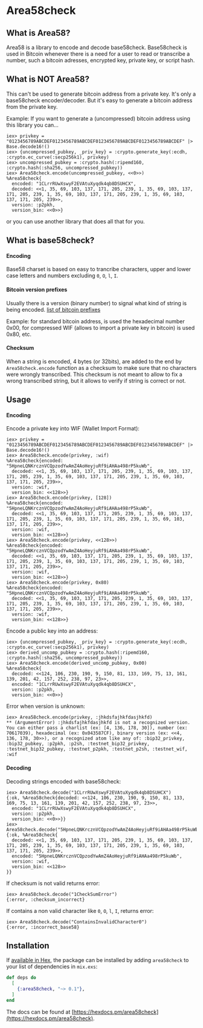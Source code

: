# Area58check

## What is Area58?

Area58 is a library to encode and decode base58check. Base58check is
used in Bitcoin whenever there is a need for a user to read or
transcribe a number, such a bitcoin adresses, encrypted key, private
key, or script hash.

## What is NOT Area58?

This can't be used to generate bitcoin address from a private key. It's
only a base58check encoder/decoder. But it's easy to generate a bitcoin
address from the private key.

Example: If you want to generate a (uncompressed) bitcoin address using
this library you can...

    iex> privkey = "0123456789ABCDEF0123456789ABCDEF0123456789ABCDEF0123456789ABCDEF" |> Base.decode16!()
    iex> {uncompressed_pubkey, _priv_key} = :crypto.generate_key(:ecdh, :crypto.ec_curve(:secp256k1), privkey)
    iex> uncompressed_pubkey = :crypto.hash(:ripemd160, :crypto.hash(:sha256, uncompressed_pubkey))
    iex> Area58check.encode(uncompressed_pubkey, <<0>>)
    %Area58check{
      encoded: "1CLrrRUwXswyF2EVAtuXyqdk4qb8DSUHCX",
      decoded: <<1, 35, 69, 103, 137, 171, 205, 239, 1, 35, 69, 103, 137, 171, 205, 239, 1, 35, 69, 103, 137, 171, 205, 239, 1, 35, 69, 103, 137, 171, 205, 239>>,
      version: :p2pkh,
      version_bin: <<0>>}

or you can use another library that does all that for you.

## What is base58check?

#### Encoding
Base58 charset is based on easy to trancribe characters, upper and
lower case letters and numbers excluding `0`, `O`, `l`, `I`.

#### Bitcoin version prefixes
Usually there is a version (binary number) to signal what kind of string
is being encoded.
[list of bitcoin prefixes](https://en.bitcoin.it/wiki/List_of_address_prefixes)

Example: for standard bitcoin address, is used the hexadecimal
number 0x00, for compressed WIF (allows to import a private key in
bitcoin) is used 0x80, etc.

#### Checksum

When a string is encoded, 4 bytes (or 32bits), are added to the end by
`Area58check.encode` function as a checksum to make sure that no
characters were wrongly transcribed. This checksum is not meant to allow
to fix a wrong transcribed string, but it allows to verify if string is
correct or not.

## Usage

#### Encoding

Encode a private key into WIF (Wallet Import Format):

    iex> privkey = "0123456789ABCDEF0123456789ABCDEF0123456789ABCDEF0123456789ABCDEF" |> Base.decode16!()
    iex> Area58check.encode(privkey, :wif)
    %Area58check{encoded: "5HpneLQNKrcznVCQpzodYwAmZ4AoHeyjuRf9iAHAa498rP5kuWb",
      decoded: <<1, 35, 69, 103, 137, 171, 205, 239, 1, 35, 69, 103, 137, 171, 205, 239, 1, 35, 69, 103, 137, 171, 205, 239, 1, 35, 69, 103, 137, 171, 205, 239>>,
      version: :wif,
      version_bin: <<128>>}
    iex> Area58check.encode(privkey, [128])
    %Area58check{encoded: "5HpneLQNKrcznVCQpzodYwAmZ4AoHeyjuRf9iAHAa498rP5kuWb",
      decoded: <<1, 35, 69, 103, 137, 171, 205, 239, 1, 35, 69, 103, 137, 171, 205, 239, 1, 35, 69, 103, 137, 171, 205, 239, 1, 35, 69, 103, 137, 171, 205, 239>>,
      version: :wif,
      version_bin: <<128>>}
    iex> Area58check.encode(privkey, <<128>>)
    %Area58check{encoded: "5HpneLQNKrcznVCQpzodYwAmZ4AoHeyjuRf9iAHAa498rP5kuWb",
      decoded: <<1, 35, 69, 103, 137, 171, 205, 239, 1, 35, 69, 103, 137, 171, 205, 239, 1, 35, 69, 103, 137, 171, 205, 239, 1, 35, 69, 103, 137, 171, 205, 239>>,
      version: :wif,
      version_bin: <<128>>}
    iex> Area58check.encode(privkey, 0x80)
    %Area58check{encoded: "5HpneLQNKrcznVCQpzodYwAmZ4AoHeyjuRf9iAHAa498rP5kuWb",
      decoded: <<1, 35, 69, 103, 137, 171, 205, 239, 1, 35, 69, 103, 137, 171, 205, 239, 1, 35, 69, 103, 137, 171, 205, 239, 1, 35, 69, 103, 137, 171, 205, 239>>,
      version: :wif,
      version_bin: <<128>>}

Encode a public key into an address:

    iex> {uncompressed_pubkey, _priv_key} = :crypto.generate_key(:ecdh, :crypto.ec_curve(:secp256k1), privkey)
    iex> derived_uncomp_pubkey = :crypto.hash(:ripemd160, :crypto.hash(:sha256, uncompressed_pubkey))
    iex> Area58check.encode(derived_uncomp_pubkey, 0x00)
    %Area58check{
      decoded: <<124, 106, 230, 190, 9, 150, 81, 133, 169, 75, 13, 161, 139, 201, 42, 157, 252, 238, 97, 23>>,
      encoded: "1CLrrRUwXswyF2EVAtuXyqdk4qb8DSUHCX",
      version: :p2pkh,
      version_bin: <<0>>}

Error when version is unknown:

    iex> Area58check.encode(privkey, :jhkdsfajhkfdasjhkfd)
    ** (ArgumentError) :jhkdsfajhkfdasjhkfd is not a recognized version.
    You can either pass a charlist (ex: [4, 136, 178, 30]), number (ex:
    70617039), hexadecimal (ex: 0x043587CF), binary version (ex: <<4,
    136, 178, 30>>), or a recognized atom like any of: :bip32_privkey,
    :bip32_pubkey, :p2pkh, :p2sh, :testnet_bip32_privkey,
    :testnet_bip32_pubkey, :testnet_p2pkh, :testnet_p2sh, :testnet_wif, :wif

#### Decoding

Decoding strings encoded with base58check:

    iex> Area58check.decode("1CLrrRUwXswyF2EVAtuXyqdk4qb8DSUHCX")
    {:ok, %Area58check{decoded: <<124, 106, 230, 190, 9, 150, 81, 133, 169, 75, 13, 161, 139, 201, 42, 157, 252, 238, 97, 23>>,
      encoded: "1CLrrRUwXswyF2EVAtuXyqdk4qb8DSUHCX",
      version: :p2pkh,
      version_bin: <<0>>}}
    iex> Area58check.decode("5HpneLQNKrcznVCQpzodYwAmZ4AoHeyjuRf9iAHAa498rP5kuWb")
    {:ok, %Area58check{
      decoded: <<1, 35, 69, 103, 137, 171, 205, 239, 1, 35, 69, 103, 137, 171, 205, 239, 1, 35, 69, 103, 137, 171, 205, 239, 1, 35, 69, 103, 137, 171, 205, 239>>,
      encoded: "5HpneLQNKrcznVCQpzodYwAmZ4AoHeyjuRf9iAHAa498rP5kuWb",
      version: :wif,
      version_bin: <<128>>
    }}

If checksum is not valid returns error:

    iex> Area58check.decode("1CheckSumError")
    {:error, :checksum_incorrect}

If contains a non valid character like `0`, `O`, `l`, `I`, returns
error:

    iex> Area58check.decode("ContainsInvalidCharacter0")
    {:error, :incorrect_base58}

## Installation

If [available in Hex](https://hex.pm/docs/publish), the package can be installed
by adding `area58check` to your list of dependencies in `mix.exs`:

```elixir
def deps do
  [
    {:area58check, "~> 0.1"},
  ]
end
```

The docs can be found at
[https://hexdocs.pm/area58check](https://hexdocs.pm/area58check).


